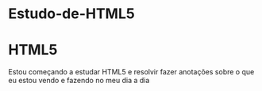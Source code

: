 # Estudo-de-HTML5
  <h1>HTML5</h1>
  <p>Estou começando a estudar HTML5 e resolvir fazer anotações sobre o que eu estou vendo e fazendo no meu dia a dia</p>
